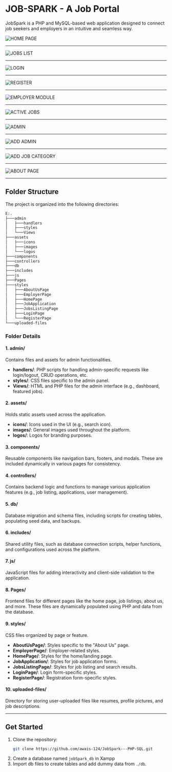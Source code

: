# **JOB-SPARK - A Job Portal**

JobSpark is a PHP and MySQL-based web application designed to connect job seekers and employers in an intuitive and seamless way.

![HOME PAGE](https://github.com/awais-124/JobSpark---PHP-SQL/blob/main/screenshots/home.jpg)

---

![JOBS LIST](https://github.com/awais-124/JobSpark---PHP-SQL/blob/main/screenshots/jobs.jpg)

---

![LOGIN](https://github.com/awais-124/JobSpark---PHP-SQL/blob/main/screenshots/login.jpg)

---

![REGISTER](https://github.com/awais-124/JobSpark---PHP-SQL/blob/main/screenshots/register.jpg)

---

![EMPLOYER MODULE](https://github.com/awais-124/JobSpark---PHP-SQL/blob/main/screenshots/employer-main.jpg)

---

![ACTIVE JOBS](https://github.com/awais-124/JobSpark---PHP-SQL/blob/main/screenshots/emp-active-jobs.jpg)

---

![ADMIN](https://github.com/awais-124/JobSpark---PHP-SQL/blob/main/screenshots/admin.jpg)

---

![ADD ADMIN](https://github.com/awais-124/JobSpark---PHP-SQL/blob/main/screenshots/add-admin.jpg)

---

![ADD JOB CATEGORY](https://github.com/awais-124/JobSpark---PHP-SQL/blob/main/screenshots/category-admin.jpg)

---

![ABOUT PAGE](https://github.com/awais-124/JobSpark---PHP-SQL/blob/main/screenshots/about.jpg)

---


## **Folder Structure**

The project is organized into the following directories:
```txt
E:.
├───admin
│   ├───handlers
│   ├───styles
│   └───Views
├───assets
│   ├───icons
│   ├───images
│   └───logos
├───components
├───controllers
├───db
├───includes
├───js
├───Pages
├───styles
│   ├───AboutUsPage
│   ├───EmployerPage
│   ├───HomePage
│   ├───JobApplication
│   ├───JobsListingPage
│   ├───LoginPage
│   └───RegisterPage
└───uploaded-files
```


### **Folder Details**

#### **1. admin/**
Contains files and assets for admin functionalities.
- **handlers/**: PHP scripts for handling admin-specific requests like login/logout, CRUD operations, etc.
- **styles/**: CSS files specific to the admin panel.
- **Views/**: HTML and PHP files for the admin interface (e.g., dashboard, featured jobs).

#### **2. assets/**
Holds static assets used across the application.
- **icons/**: Icons used in the UI (e.g., search icon).
- **images/**: General images used throughout the platform.
- **logos/**: Logos for branding purposes.

#### **3. components/**
Reusable components like navigation bars, footers, and modals. These are included dynamically in various pages for consistency.

#### **4. controllers/**
Contains backend logic and functions to manage various application features (e.g., job listing, applications, user management).

#### **5. db/**
Database migration and schema files, including scripts for creating tables, populating seed data, and backups.

#### **6. includes/**
Shared utility files, such as database connection scripts, helper functions, and configurations used across the platform.

#### **7. js/**
JavaScript files for adding interactivity and client-side validation to the application.

#### **8. Pages/**
Frontend files for different pages like the home page, job listings, about us, and more. These files are dynamically populated using PHP and data from the database.

#### **9. styles/**
CSS files organized by page or feature.
- **AboutUsPage/**: Styles specific to the "About Us" page.
- **EmployerPage/**: Employer-related styles.
- **HomePage/**: Styles for the home/landing page.
- **JobApplication/**: Styles for job application forms.
- **JobsListingPage/**: Styles for job listing and search results.
- **LoginPage/**: Login form-specific styles.
- **RegisterPage/**: Registration form-specific styles.

#### **10. uploaded-files/**
Directory for storing user-uploaded files like resumes, profile pictures, and job descriptions.

---

## **Get Started**

1. Clone the repository:
   ```bash
   git clone https://github.com/awais-124/JobSpark---PHP-SQL.git
2. Create a database named `jobSpark_db` in Xampp
3. Import db files to create tables and add dummy data from `./db`.
